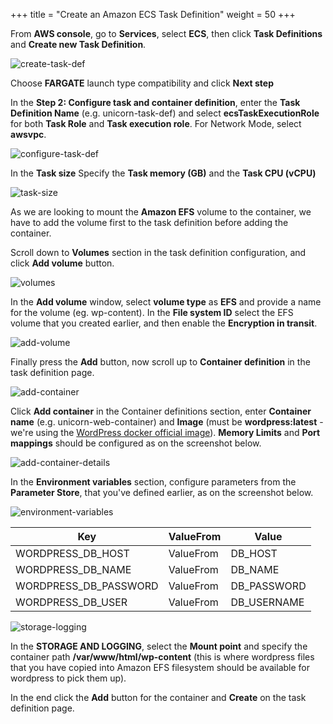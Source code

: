+++
title = "Create an Amazon ECS Task Definition"
weight = 50
+++

From **AWS console**, go to **Services**, select **ECS**, then click **Task Definitions** and **Create new Task Definition**.

![create-task-def](/ecs/create-task-def.png)

Choose **FARGATE** launch type compatibility and click **Next step**

In the **Step 2: Configure task and container definition**, enter the **Task Definition Name** (e.g. unicorn-task-def) and select **ecsTaskExecutionRole** for both **Task Role** and **Task execution role**. For Network Mode, select **awsvpc**.


![configure-task-def](/ecs/configure-task-def.png)

In the **Task size** Specify the **Task memory (GB)** and the **Task CPU (vCPU)**

![task-size](/ecs/task-size.png)

As we are looking to mount the **Amazon EFS** volume to the container, we have to add the volume first to the task definition before adding the container.

Scroll down to **Volumes** section in the task definition configuration, and click **Add volume** button.

![volumes](/ecs/volumes.png)

In the **Add volume** window, select **volume type** as **EFS** and provide a name for the volume (eg. wp-content). In the **File system ID** select the EFS volume that you created earlier, and then enable the **Encryption in transit**.

![add-volume](/ecs/add-volume.png)

Finally press the **Add** button, now scroll up to **Container definition** in the task definition page.



![add-container](/ecs/add-container.png)

Click **Add container** in the Container definitions section, enter **Container name** (e.g. unicorn-web-container) and **Image** (must be **wordpress:latest** - we're using the <a href="https://hub.docker.com/_/wordpress" target="_blank">WordPress docker official image</a>). **Memory Limits** and **Port mappings** should be configured as on the screenshot below.

![add-container-details](/ecs/add-container-details.png)

In the **Environment variables** section, configure parameters from the **Parameter Store**, that you've defined earlier, as on the screenshot below.

![environment-variables](/ecs/environment-variables.png)


| Key              | ValueFrom             | Value                          |
| ---------------------- | ---------------- |--------------------------------|
| WORDPRESS_DB_HOST| ValueFrom           | DB_HOST                  |
| WORDPRESS_DB_NAME| ValueFrom           | DB_NAME    |
| WORDPRESS_DB_PASSWORD| ValueFrom           | DB_PASSWORD          |
| WORDPRESS_DB_USER| ValueFrom     | DB_USERNAME          |


![storage-logging](/ecs/storage-logging.png)

In the **STORAGE AND LOGGING**, select the **Mount point** and specify the container path **/var/www/html/wp-content** (this is where wordpress files that you have copied into Amazon EFS filesystem should be available for wordpress to pick them up).

In the end click the **Add** button for the container and **Create** on the task definition page.
